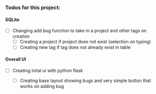 ### Todos for this project:


#### SQLite
- [ ] Changing add bug function to take in a project and other tags on creation
    - [ ] Creating a project if project does not exist (selection on typing)
    - [ ] Creating new tag if tag does not already exist in table

#### Overall UI

- [ ] Creating inital ui with python flask
    - [ ] Creating base layout showing bugs and very simple button that works on adding bug

